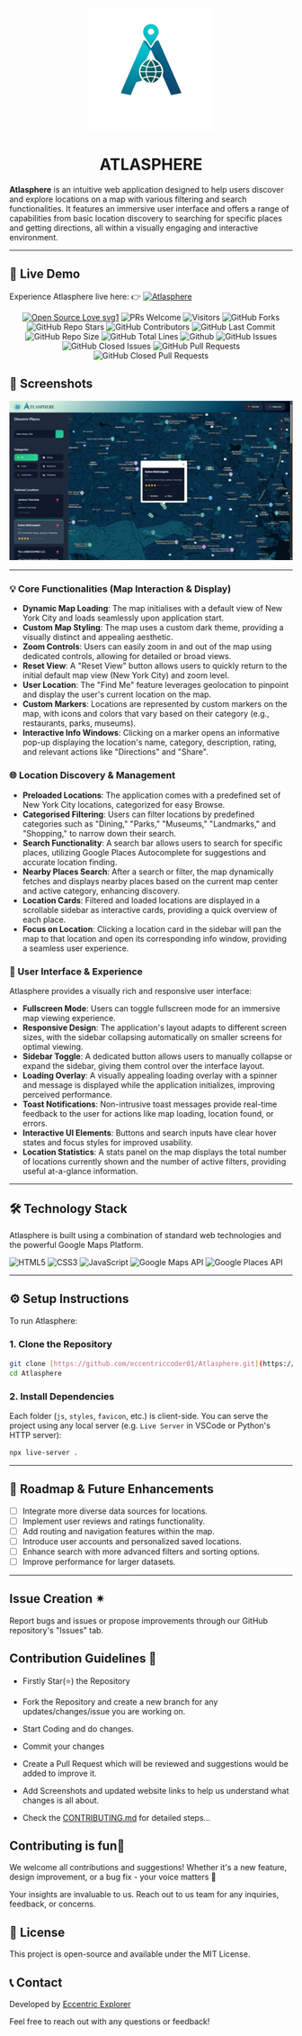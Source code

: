 <div align="center"><img src="A.png" style="width: 220px; height: 220px;" /></div>

# <div align="center">ATLASPHERE</div>

**Atlasphere** is an intuitive web application designed to help users discover and explore locations on a map with various filtering and search functionalities. It features an immersive user interface and offers a range of capabilities from basic location discovery to searching for specific places and getting directions, all within a visually engaging and interactive environment.

---

## 🚀 Live Demo

Experience Atlasphere live here: 
👉 [![**Atlasphere**](https://img.shields.io/badge/View-Live%20Demo-orange?style=for-the-badge)](https://eccentriccoder01.github.io/Atlasphere)

 <div align="center">
 <p>

[![Open Source Love svg1](https://badges.frapsoft.com/os/v1/open-source.svg?v=103)](https://github.com/ellerbrock/open-source-badges/)
![PRs Welcome](https://img.shields.io/badge/PRs-Welcome-brightgreen.svg?style=flat)
![Visitors](https://api.visitorbadge.io/api/Visitors?path=eccentriccoder01%2FAtlasphere%20&countColor=%23263759&style=flat)
![GitHub Forks](https://img.shields.io/github/forks/eccentriccoder01/Atlasphere)
![GitHub Repo Stars](https://img.shields.io/github/stars/eccentriccoder01/Atlasphere)
![GitHub Contributors](https://img.shields.io/github/contributors/eccentriccoder01/Atlasphere)
![GitHub Last Commit](https://img.shields.io/github/last-commit/eccentriccoder01/Atlasphere)
![GitHub Repo Size](https://img.shields.io/github/repo-size/eccentriccoder01/Atlasphere)
![GitHub Total Lines](https://sloc.xyz/github/eccentriccoder01/Atlasphere)
![Github](https://img.shields.io/github/license/eccentriccoder01/Atlasphere)
![GitHub Issues](https://img.shields.io/github/issues/eccentriccoder01/Atlasphere)
![GitHub Closed Issues](https://img.shields.io/github/issues-closed-raw/eccentriccoder01/Atlasphere)
![GitHub Pull Requests](https://img.shields.io/github/issues-pr/eccentriccoder01/Atlasphere)
![GitHub Closed Pull Requests](https://img.shields.io/github/issues-pr-closed/eccentriccoder01/Atlasphere)
 </p>
 </div>

## 📸 Screenshots

<div align="center"><img src="App.png"/></div>

---

### 💡 Core Functionalities (Map Interaction & Display)

* **Dynamic Map Loading**: The map initialises with a default view of New York City and loads seamlessly upon application start.
* **Custom Map Styling**: The map uses a custom dark theme, providing a visually distinct and appealing aesthetic.
* **Zoom Controls**: Users can easily zoom in and out of the map using dedicated controls, allowing for detailed or broad views.
* **Reset View**: A "Reset View" button allows users to quickly return to the initial default map view (New York City) and zoom level.
* **User Location**: The "Find Me" feature leverages geolocation to pinpoint and display the user's current location on the map.
* **Custom Markers**: Locations are represented by custom markers on the map, with icons and colors that vary based on their category (e.g., restaurants, parks, museums).
* **Interactive Info Windows**: Clicking on a marker opens an informative pop-up displaying the location's name, category, description, rating, and relevant actions like "Directions" and "Share".

### 🌐 Location Discovery & Management

* **Preloaded Locations**: The application comes with a predefined set of New York City locations, categorized for easy Browse.
* **Categorised Filtering**: Users can filter locations by predefined categories such as "Dining," "Parks," "Museums," "Landmarks," and "Shopping," to narrow down their search.
* **Search Functionality**: A search bar allows users to search for specific places, utilizing Google Places Autocomplete for suggestions and accurate location finding.
* **Nearby Places Search**: After a search or filter, the map dynamically fetches and displays nearby places based on the current map center and active category, enhancing discovery.
* **Location Cards**: Filtered and loaded locations are displayed in a scrollable sidebar as interactive cards, providing a quick overview of each place.
* **Focus on Location**: Clicking a location card in the sidebar will pan the map to that location and open its corresponding info window, providing a seamless user experience.

### 🎨 User Interface & Experience

Atlasphere provides a visually rich and responsive user interface:

* **Fullscreen Mode**: Users can toggle fullscreen mode for an immersive map viewing experience.
* **Responsive Design**: The application's layout adapts to different screen sizes, with the sidebar collapsing automatically on smaller screens for optimal viewing.
* **Sidebar Toggle**: A dedicated button allows users to manually collapse or expand the sidebar, giving them control over the interface layout.
* **Loading Overlay**: A visually appealing loading overlay with a spinner and message is displayed while the application initializes, improving perceived performance.
* **Toast Notifications**: Non-intrusive toast messages provide real-time feedback to the user for actions like map loading, location found, or errors.
* **Interactive UI Elements**: Buttons and search inputs have clear hover states and focus styles for improved usability.
* **Location Statistics**: A stats panel on the map displays the total number of locations currently shown and the number of active filters, providing useful at-a-glance information.

---

## 🛠️ Technology Stack

Atlasphere is built using a combination of standard web technologies and the powerful Google Maps Platform.

![HTML5](https://img.shields.io/badge/HTML5-E34F26?style=for-the-badge&logo=html5&logoColor=white)
![CSS3](https://img.shields.io/badge/CSS3-1572B6?style=for-the-badge&logo=css3&logoColor=white)
![JavaScript](https://img.shields.io/badge/JavaScript-FFD600?style=for-the-badge&logo=javascript&logoColor=black)
![Google Maps API](https://img.shields.io/badge/Google%20Maps%20API-4285F4?style=for-the-badge&logo=google-maps&logoColor=white)
![Google Places API](https://img.shields.io/badge/Google%20Places%20API-4285F4?style=for-the-badge&logo=google-maps&logoColor=white)

---

## ⚙️ Setup Instructions

To run Atlasphere:

### 1. Clone the Repository

```bash
git clone [https://github.com/eccentriccoder01/Atlasphere.git](https://github.com/eccentriccoder01/Atlasphere.git) # Assuming a repo named Atlasphere
cd Atlasphere
````

### 2\. Install Dependencies

Each folder (`js`, `styles`, `favicon`, etc.) is client-side. You can serve the project using any local server (e.g. `Live Server` in VSCode or Python's HTTP server):

```bash
npx live-server .
```
-----

## 🚧 Roadmap & Future Enhancements

  * [ ] Integrate more diverse data sources for locations.
  * [ ] Implement user reviews and ratings functionality.
  * [ ] Add routing and navigation features within the map.
  * [ ] Introduce user accounts and personalized saved locations.
  * [ ] Enhance search with more advanced filters and sorting options.
  * [ ] Improve performance for larger datasets.

---

## Issue Creation ✴

Report bugs and issues or propose improvements through our GitHub repository's "Issues" tab.

## Contribution Guidelines 📑

- Firstly Star(⭐) the Repository
- Fork the Repository and create a new branch for any updates/changes/issue you are working on.
- Start Coding and do changes.
- Commit your changes
- Create a Pull Request which will be reviewed and suggestions would be added to improve it.
- Add Screenshots and updated website links to help us understand what changes is all about.

- Check the [CONTRIBUTING.md](CONTRIBUTING.md) for detailed steps...

## Contributing is fun🧡

We welcome all contributions and suggestions!
Whether it's a new feature, design improvement, or a bug fix - your voice matters 💜

Your insights are invaluable to us. Reach out to us team for any inquiries, feedback, or concerns.

## 📄 License

This project is open-source and available under the MIT License.

## 📞 Contact

Developed by [Eccentric Explorer](https://eccentriccoder01.github.io/Me)

Feel free to reach out with any questions or feedback\!